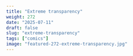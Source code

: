 ```yaml
---
title: "Extreme transparency"
weight: 272
date: "2025-07-11"
draft: false
slug: "extreme-transparency"
tags: ["comics"]
image: "featured-272-extreme-transparency.jpg"
---
```


